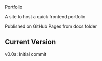 Portfolio

A site to host a quick frontend portfolio

Published on GitHub Pages from docs folder

## Current Version

v0.0a: Initial commit
